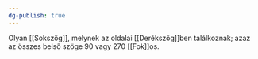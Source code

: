 ```yaml
---
dg-publish: true
---
```

Olyan [[Sokszög]], melynek az oldalai [[Derékszög]]ben találkoznak; azaz az összes belső szöge 90 vagy 270 [[Fok]]os.